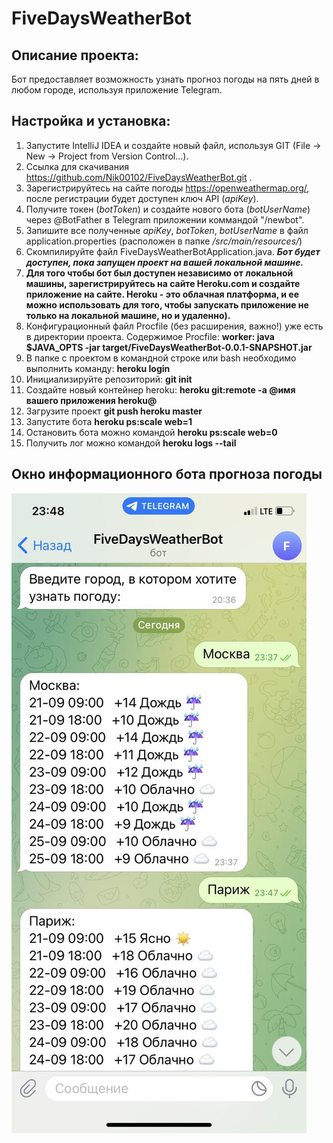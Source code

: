 # FiveDaysWeatherBot

## Описание проекта:
Бот предоставляет возможность узнать прогноз погоды на пять дней в любом городе, используя приложение Telegram.

## Настройка и установка:
1. Запустите IntelliJ IDEA и создайте новый файл, используя GIT (File -> New -> Project from Version Control...).
2. Ссылка для скачивания https://github.com/Nik00102/FiveDaysWeatherBot.git .
3. Зарегистрируйтесь на сайте погоды https://openweathermap.org/, после регистрации будет доступен ключ API (*apiKey*).
4. Получите токен (*botToken*) и создайте нового бота (*botUserName*) через @BotFather в Telegram приложении коммандой "/newbot".
5. Запишите все полученные *apiKey*, *botToken*, *botUserName* в файл application.properties (расположен в папке */src/main/resources/*)
6. Скомпилируйте файл FiveDaysWeatherBotApplication.java. ___Бот будет доступен, пока запущен проект на вашей локальной машине.___
7. **Для того чтобы бот был доступен независимо от локальной машины, зарегистрируйтесь на сайте Heroku.com и создайте приложение на сайте.
Heroku - это облачная платформа, и ее можно использовать для того, чтобы запускать приложение не только на локальной машине, но и удаленно).**
8. Конфигурационный файл Procfile (без расширения, важно!) уже есть в директории проекта.
    Содержимое Procfile: **worker: java $JAVA_OPTS -jar target/FiveDaysWeatherBot-0.0.1-SNAPSHOT.jar**
 9. В папке с проектом в командной строке или bash необходимо выполнить команду: 
 **heroku login**
 10. Инициализируйте репозиторий:
**git init** 
11. Создайте новый контейнер heroku:
**heroku git:remote -a @имя вашего приложения heroku@**
12. Загрузите проект 
**git push heroku master**
13. Запустите бота 
**heroku ps:scale web=1**
14. Остановить бота можно командой
**heroku ps:scale web=0**
15. Получить лог можно командой
**heroku logs --tail**

## Окно информационного бота прогноза погоды
![Бот](pic/bot_image.jpg)
